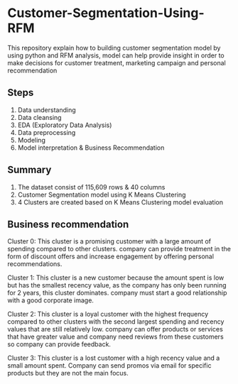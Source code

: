 # Customer-Segmentation-Using-RFM
This repository explain how to building customer segmentation model by using python and RFM analysis, model can help provide insight in order to make decisions for customer treatment, marketing campaign and personal recommendation
## Steps
1. Data understanding
2. Data cleansing
3. EDA (Exploratory Data Analysis)
4. Data preprocessing 
5. Modeling
6. Model interpretation & Business Recommendation
## Summary
1. The dataset consist of 115,609 rows & 40 columns
2. Customer Segmentation model using K Means Clustering
3. 4 Clusters are created based on K Means Clustering model evaluation 
## Business recommendation
Cluster 0:
This cluster is a promising customer with a large amount of spending compared to other clusters. company can provide treatment in the form of discount offers and increase engagement by offering personal recommendations.

Cluster 1:
This cluster is a new customer because the amount spent is low but has the smallest recency value, as the company has only been running for 2 years, this cluster dominates. company must start a good relationship with a good corporate image.

Cluster 2:
This cluster is a loyal customer with the highest frequency compared to other clusters with the second largest spending and recency values that are still relatively low. company can offer products or services that have greater value and company need reviews from these customers so company can provide feedback.

Cluster 3:
This cluster is a lost customer with a high recency value and a small amount spent. Company can send promos via email for specific products but they are not the main focus.

